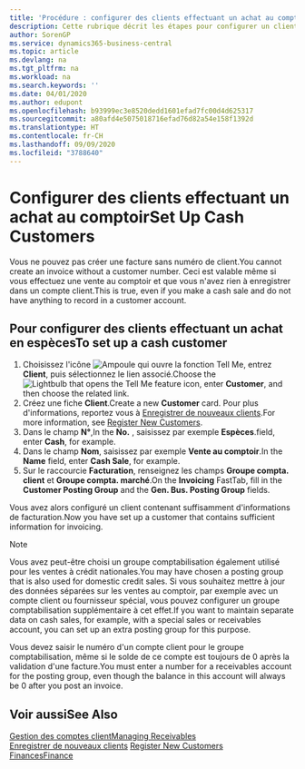 ```yaml
---
title: 'Procédure : configurer des clients effectuant un achat au comptoir | Microsoft Docs'
description: Cette rubrique décrit les étapes pour configurer un client qui paie en espèces.
author: SorenGP
ms.service: dynamics365-business-central
ms.topic: article
ms.devlang: na
ms.tgt_pltfrm: na
ms.workload: na
ms.search.keywords: ''
ms.date: 04/01/2020
ms.author: edupont
ms.openlocfilehash: b93999ec3e8520dedd1601efad7fc00d4d625317
ms.sourcegitcommit: a80afd4e5075018716efad76d82a54e158f1392d
ms.translationtype: HT
ms.contentlocale: fr-CH
ms.lasthandoff: 09/09/2020
ms.locfileid: "3788640"
---
```

# <a name="set-up-cash-customers"></a><span data-ttu-id="5aa93-103">Configurer des clients effectuant un achat au comptoir</span><span class="sxs-lookup"><span data-stu-id="5aa93-103">Set Up Cash Customers</span></span>
<span data-ttu-id="5aa93-104">Vous ne pouvez pas créer une facture sans numéro de client.</span><span class="sxs-lookup"><span data-stu-id="5aa93-104">You cannot create an invoice without a customer number.</span></span> <span data-ttu-id="5aa93-105">Ceci est valable même si vous effectuez une vente au comptoir et que vous n'avez rien à enregistrer dans un compte client.</span><span class="sxs-lookup"><span data-stu-id="5aa93-105">This is true, even if you make a cash sale and do not have anything to record in a customer account.</span></span>  

## <a name="to-set-up-a-cash-customer"></a><span data-ttu-id="5aa93-106">Pour configurer des clients effectuant un achat en espèces</span><span class="sxs-lookup"><span data-stu-id="5aa93-106">To set up a cash customer</span></span>  
1.  <span data-ttu-id="5aa93-107">Choisissez l'icône ![Ampoule qui ouvre la fonction Tell Me](media/ui-search/search_small.png "Dites-moi ce que vous voulez faire"), entrez **Client**, puis sélectionnez le lien associé.</span><span class="sxs-lookup"><span data-stu-id="5aa93-107">Choose the ![Lightbulb that opens the Tell Me feature](media/ui-search/search_small.png "Tell me what you want to do") icon, enter **Customer**, and then choose the related link.</span></span>  
2.  <span data-ttu-id="5aa93-108">Créez une fiche **Client**.</span><span class="sxs-lookup"><span data-stu-id="5aa93-108">Create a new **Customer** card.</span></span> <span data-ttu-id="5aa93-109">Pour plus d'informations, reportez vous à [Enregistrer de nouveaux clients](sales-how-register-new-customers.md).</span><span class="sxs-lookup"><span data-stu-id="5aa93-109">For more information, see [Register New Customers](sales-how-register-new-customers.md).</span></span>
3.  <span data-ttu-id="5aa93-110">Dans le champ **N°**,</span><span class="sxs-lookup"><span data-stu-id="5aa93-110">In the **No.**</span></span> <span data-ttu-id="5aa93-111">, saisissez par exemple **Espèces**.</span><span class="sxs-lookup"><span data-stu-id="5aa93-111">field, enter **Cash**, for example.</span></span>  
4.  <span data-ttu-id="5aa93-112">Dans le champ **Nom**, saisissez par exemple **Vente au comptoir**.</span><span class="sxs-lookup"><span data-stu-id="5aa93-112">In the **Name** field, enter **Cash Sale**, for example.</span></span>  
5.  <span data-ttu-id="5aa93-113">Sur le raccourcie **Facturation**, renseignez les champs **Groupe compta. client** et **Groupe compta. marché**.</span><span class="sxs-lookup"><span data-stu-id="5aa93-113">On the **Invoicing** FastTab, fill in the **Customer Posting Group** and the **Gen. Bus. Posting Group** fields.</span></span>  

 <span data-ttu-id="5aa93-114">Vous avez alors configuré un client contenant suffisamment d'informations de facturation.</span><span class="sxs-lookup"><span data-stu-id="5aa93-114">Now you have set up a customer that contains sufficient information for invoicing.</span></span>  

> [!NOTE]  
>  <span data-ttu-id="5aa93-115">Vous avez peut-être choisi un groupe comptabilisation également utilisé pour les ventes à crédit nationales.</span><span class="sxs-lookup"><span data-stu-id="5aa93-115">You may have chosen a posting group that is also used for domestic credit sales.</span></span> <span data-ttu-id="5aa93-116">Si vous souhaitez mettre à jour des données séparées sur les ventes au comptoir, par exemple avec un compte client ou fournisseur spécial, vous pouvez configurer un groupe comptabilisation supplémentaire à cet effet.</span><span class="sxs-lookup"><span data-stu-id="5aa93-116">If you want to maintain separate data on cash sales, for example, with a special sales or receivables account, you can set up an extra posting group for this purpose.</span></span>  
>   
>  <span data-ttu-id="5aa93-117">Vous devez saisir le numéro d'un compte client pour le groupe comptabilisation, même si le solde de ce compte est toujours de 0 après la validation d'une facture.</span><span class="sxs-lookup"><span data-stu-id="5aa93-117">You must enter a number for a receivables account for the posting group, even though the balance in this account will always be 0 after you post an invoice.</span></span>  

## <a name="see-also"></a><span data-ttu-id="5aa93-118">Voir aussi</span><span class="sxs-lookup"><span data-stu-id="5aa93-118">See Also</span></span>
[<span data-ttu-id="5aa93-119">Gestion des comptes client</span><span class="sxs-lookup"><span data-stu-id="5aa93-119">Managing Receivables</span></span>](receivables-manage-receivables.md)  
<span data-ttu-id="5aa93-120">[Enregistrer de nouveaux clients](sales-how-register-new-customers.md)  </span><span class="sxs-lookup"><span data-stu-id="5aa93-120">[Register New Customers](sales-how-register-new-customers.md)  </span></span>  
[<span data-ttu-id="5aa93-121">Finances</span><span class="sxs-lookup"><span data-stu-id="5aa93-121">Finance</span></span>](finance.md)  

